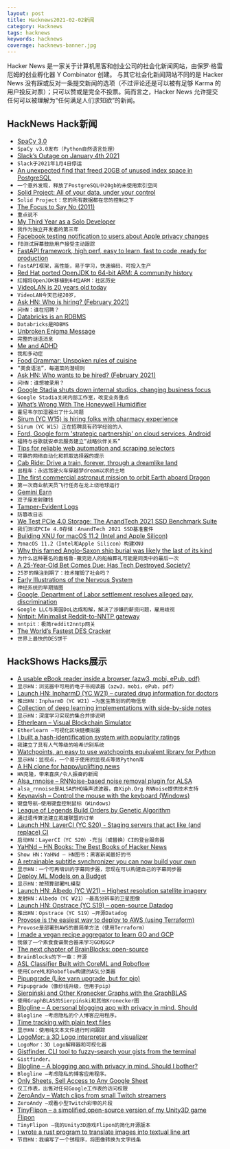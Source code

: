 ```yaml
---
layout: post
title: Hacknews2021-02-02新闻
category: Hacknews
tags: hacknews
keywords: hacknews
coverage: hacknews-banner.jpg
---
```


Hacker News 是一家关于计算机黑客和创业公司的社会化新闻网站，由保罗·格雷厄姆的创业孵化器 Y Combinator 创建。
与其它社会化新闻网站不同的是 Hacker News 没有踩或反对一条提交新闻的选项（不过评论还是可以被有足够 Karma 的用户投反对票）；只可以赞或是完全不投票。简而言之，Hacker News 允许提交任何可以被理解为“任何满足人们求知欲”的新闻。

## HackNews Hack新闻


- [SpaCy 3.0](https://github.com/explosion/spaCy/releases/tag/v3.0.0)
- `SpaCy v3.0发布（Python自然语言处理）`
- [Slack’s Outage on January 4th 2021](https://slack.engineering/slacks-outage-on-january-4th-2021/)
- `Slack于2021年1月4日停运`
- [An unexpected find that freed 20GB of unused index space in PostgreSQL](https://hakibenita.com/postgresql-unused-index-size)
- `一个意外发现，释放了PostgreSQL中20gb的未使用索引空间`
- [Solid Project: All of your data, under your control](https://solidproject.org/)
- `Solid Project：您的所有数据都在您的控制之下`
- [The Focus to Say No (2011)](https://fs.blog/2011/09/steve-jobs-saying-no/)
- `重点说不`
- [My Third Year as a Solo Developer](https://mtlynch.io/solo-developer-year-3/)
- `我作为独立开发者的第三年`
- [Facebook testing notification to users about Apple privacy changes](https://www.axios.com/facebook-notification-apple-privacy-changes-39092ba5-25e4-4e83-87ff-81967733f919.html)
- `FB测试屏幕鼓励用户接受主动跟踪`
- [FastAPI framework, high perf, easy to learn, fast to code, ready for production](https://fastapi.tiangolo.com/)
- `FastAPI框架，高性能，易于学习，快速编码，可投入生产`
- [Red Hat ported OpenJDK to 64-bit ARM: A community history](https://developers.redhat.com/blog/2021/02/01/how-red-hat-ported-openjdk-to-64-bit-arm-a-community-history/)
- `红帽将OpenJDK移植到64位ARM：社区历史`
- [VideoLAN is 20 years old today](https://www.videolan.org/press/videolan-20.html)
- `VideoLAN今天已经20岁，`
- [Ask HN: Who is hiring? (February 2021)](item?id=25989764)
- `问HN：谁在招聘？ `
- [Databricks is an RDBMS](https://fivetran.com/blog/databricks-is-an-rdbms)
- `Databricks是RDBMS`
- [Unbroken Enigma Message](https://enigma.hoerenberg.com/index.php?cat=Unbroken)
- `完整的谜语消息`
- [Me and ADHD](https://www.linkedin.com/pulse/adhd-me-ish-verduzco/)
- `我和多动症`
- [Food Grammar: Unspoken rules of cuisine](https://www.atlasobscura.com/articles/do-italians-eat-spaghetti-and-meatballs)
- `“美食语法”，每道菜的潜规则`
- [Ask HN: Who wants to be hired? (February 2021)](item?id=25989762)
- `问HN：谁想被录用？ `
- [Google Stadia shuts down internal studios, changing business focus](https://kotaku.com/google-stadia-shuts-down-internal-studios-changing-bus-1846146761)
- `Google Stadia关闭内部工作室，改变业务重点`
- [What’s Wrong With The Honeywell Humidifier](https://angelalashbrook.medium.com/whats-wrong-with-the-honeywell-humidifier-f165284aeaa4)
- `霍尼韦尔加湿器出了什么问题`
- [Sirum (YC W15) is hiring folks with pharmacy experience](item?id=25993873)
- `Sirum（YC W15）正在招聘具有药学经验的人`
- [Ford, Google form 'strategic partnership' on cloud services, Android](https://www.detroitnews.com/story/business/autos/ford/2021/02/01/ford-google-form-six-year-strategic-partnership/4337504001/)
- `福特与谷歌就安卓云服务建立“战略伙伴关系”`
- [Tips for reliable web automation and scraping selectors](https://medium.com/brick-by-brick/7-bite-sized-tips-for-reliable-web-automation-and-scraping-selectors-2612bc4de2a1)
- `可靠的网络自动化和抓取选择器的提示`
- [Cab Ride: Drive a train, forever, through a dreamlike land](https://powersaurus.itch.io/cab-ride)
- `出租车：永远驾驶火车穿越梦dream以求的土地`
- [The first commercial astronaut mission to orbit Earth aboard Dragon](https://www.spacex.com/updates/inspiration-4-mission/)
- `第一次商业航天员飞行任务在龙上绕地球运行`
- [Gemini Earn](https://www.gemini.com/earn)
- `双子座发射赚钱`
- [Tamper-Evident Logs](https://transparency.dev/)
- `防篡改日志`
- [We Test PCIe 4.0 Storage: The AnandTech 2021 SSD Benchmark Suite](https://www.anandtech.com/print/16458/2021-ssd-benchmark-suite)
- `我们测试PCIe 4.0存储：AnandTech 2021 SSD基准套件`
- [Building XNU for macOS 11.2 (Intel and Apple Silicon)](https://kernelshaman.blogspot.com/2021/02/building-xnu-for-macos-112-intel-apple.html)
- `为macOS 11.2（Intel和Apple Silicon）构建XNU`
- [Why this famed Anglo-Saxon ship burial was likely the last of its kind](https://www.nationalgeographic.com/history/2021/01/famed-anglo-saxon-ship-burial-sutton-hoo-last-kind/)
- `为什么这种著名的盎格鲁-撒克逊人的船舶葬礼可能是同类中的最后一次`
- [A 25-Year-Old Bet Comes Due: Has Tech Destroyed Society?](https://www.wired.com/story/a-25-year-old-bet-comes-due-has-tech-destroyed-society/)
- `25岁的赌注到期了：技术摧毁了社会吗？`
- [Early Illustrations of the Nervous System](https://publicdomainreview.org/collection/illustrations-of-the-nervous-system-golgi-and-cajal)
- `神经系统的早期插图`
- [Google, Department of Labor settlement resolves alleged pay, discrimination](https://www.dol.gov/newsroom/releases/ofccp/ofccp20210201)
- `Google LLC与美国DoL达成和解，解决了涉嫌的薪资问题，雇用歧视`
- [Nntpit: Minimalist Reddit-to-NNTP gateway](https://github.com/taviso/nntpit)
- `nntpit：极简reddit2nntp网关`
- [The World’s Fastest DES Cracker](https://crack.sh/)
- `世界上最快的DES饼干`


## HackShows Hacks展示

- [ A usable eBook reader inside a browser (azw3, mobi, ePub, pdf)](https://www.loudreader.com)
- `显示HN：浏览器中可用的电子书阅读器（azw3，mobi，ePub，pdf）`
- [Launch HN: InpharmD (YC W21) – curated drug information for doctors](item?id=25957775)
- `推出HN：InpharmD（YC W21）–为医生策划的药物信息`
- [ Collection of deep learning implementations with side-by-side notes](https://nn.labml.ai)
- `显示HN：深度学习实现的集合并排说明`
- [ Etherlearn – Visual Blockchain Simulator](https://etherlearn.cryptizens.io)
- `Etherlearn –可视化区块链模拟器`
- [ I built a hash-identification system with popularity ratings](https://github.com/HashPals/Name-That-Hash)
- `我建立了具有人气等级的哈希识别系统`
- [ Watchpoints, an easy to use watchpoints equivalent library for Python](https://github.com/gaogaotiantian/watchpoints)
- `显示HN：监视点，一个易于使用的监视点等效Python库`
- [ A HN clone for happy/uplifting news](https://www.happinews.co/)
- `HN克隆，带来喜庆/令人振奋的新闻`
- [ Alsa_rnnoise – RNNoise-based noise removal plugin for ALSA](https://sr.ht/~arsen/alsa_rnnoise/)
- `alsa_rnnoise是ALSA的HQ噪声滤波器，由Xiph.Org RNNoise提供技术支持`
- [ Keynavish – Control the mouse with the keyboard (Windows)](https://github.com/lesderid/keynavish)
- `键盘导航–使用键盘控制鼠标（Windows）`
- [ League of Legends Build Orders by Genetic Algorithm](https://www.lolsolved.gg/builds/)
- `通过遗传算法建立英雄联盟的订单`
- [Launch HN: LayerCI (YC S20) - Staging servers that act like (and replace) CI](item?id=25979941)
- `启动HN：LayerCI（YC S20）-充当（或替换）CI的登台服务器`
- [ YaHNd – HN Books: The Best Books of Hacker News](https://yahnd.com/books/)
- `Show HN：YaHNd – HN图书：黑客新闻最好的书`
- [ A retrainable subtitle synchronizer you can now build your own](https://subaligner.readthedocs.io/)
- `显示HN：一个可再培训的字幕同步器，您现在可以构建自己的字幕同步器`
- [ Deploy ML Models on a Budget](https://github.com/ebhy/budgetml)
- `显示HN：按预算部署ML模型`
- [Launch HN: Albedo (YC W21) – Highest resolution satellite imagery](item?id=25989085)
- `发射HN：Albedo（YC W21）–最高分辨率的卫星图像`
- [Launch HN: Opstrace (YC S19) – open-source Datadog](item?id=25991485)
- `推出HN：Opstrace（YC S19）–开源Datadog`
- [ Provose is the easiest way to deploy to AWS (using Terraform)](https://provose.com/)
- `Provose是部署到AWS的最简单方法（使用Terraform）`
- [ I made a vegan recipe aggregator to learn GO and GCP](https://kalester.com)
- `我做了一个素食食谱聚合器来学习GO和GCP`
- [ The next chapter of BrainBlocks: open-source](https://bluepnume.medium.com/the-next-chapter-of-brainblocks-open-source-2a6c62c50b2c)
- `BrainBlocks的下一章：开源`
- [ ASL Classifier Built with CoreML and Roboflow](https://github.com/narner/ASL-Classifier-Demo)
- `使用CoreML和Roboflow构建的ASL分类器`
- [ Pipupgrade (Like yarn upgrade, but for pip)](https://github.com/achillesrasquinha/pipupgrade)
- `Pipupgrade（像纱线升级，但用于pip）`
- [ Sierpiński and Other Kronecker Graphs with the GraphBLAS](https://github.com/Graphegon/pygraphblas/blob/main/demo/Sierpinski-Graph.ipynb)
- `使用GraphBLAS的Sierpiński和其他Kronecker图`
- [ Blogline – A personal blogging app with privacy in mind. Should](item?id=25994158)
- `Blogline –考虑隐私的个人博客应用程序。`
- [ Time tracking with plain text files](https://github.com/jotaen/klog)
- `显示HN：使用纯文本文件进行时间跟踪`
- [ LogoMor: a 3D Logo interpreter and visualizer](https://github.com/kostasKar/logoMor)
- `LogoMor：3D Logo解释器和可视化器`
- [ Gistfinder. CLI tool to fuzzy-search your gists from the terminal](https://github.com/robdmc/gistfinder)
- `Gistfinder。 `
- [ Blogline – A blogging app with privacy in mind. Should I bother?](https://blogline.co)
- `Blogline –考虑隐私的博客应用程序。`
- [ Only Sheets, Sell Access to Any Google Sheet](https://onlysheets.xyz/)
- `仅工作表，出售对任何Google工作表的访问权限`
- [ ZeroAndy – Watch clips from small Twitch streamers](https://zeroandy.vercel.app/)
- `ZeroAndy –观看小型Twitch彩带的片段`
- [ TinyFlipon – a simplified,open-source version of my Unity3D game Flipon](https://github.com/valryon/flipon-tiny)
- `TinyFlipon –我的Unity3D游戏Flipon的简化开源版本`
- [ I wrote a rust program to translate images into textual line art](https://github.com/lf94/png2linetext)
- `节目HN：我编写了一个锈程序，将图像转换为文字线条`

